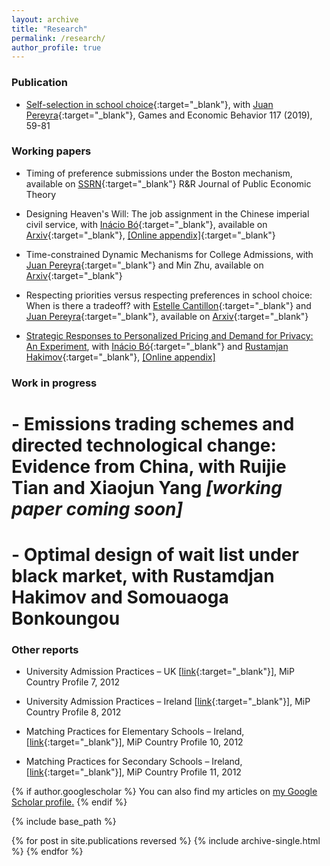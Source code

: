 ```yaml
---
layout: archive
title: "Research"
permalink: /research/
author_profile: true
---
```


### Publication

- [Self-selection in school choice](https://www.sciencedirect.com/science/article/abs/pii/S0899825619300843){:target="_blank"}, with [Juan Pereyra](https://sites.google.com/site/juanspereyrabarreiro/){:target="_blank"}, Games and Economic Behavior 117 (2019), 59-81

### Working papers

- Timing of preference submissions under the Boston mechanism, available on [SSRN](https://papers.ssrn.com/sol3/papers.cfm?abstract_id=3017156){:target="_blank"} R&R Journal of Public Economic Theory

- Designing Heaven's Will: The job assignment in the Chinese imperial civil service, with [Inácio Bó](http://www.inaciobo.com/){:target="_blank"}, available on [Arxiv](https://arxiv.org/abs/2105.02457){:target="_blank"}, [[Online appendix]](https://www.dropbox.com/s/wle4udf8xav234f/appendix_dhw.pdf?dl=0){:target="_blank"}

- Time-constrained Dynamic Mechanisms for College Admissions, with [Juan Pereyra](https://sites.google.com/site/juanspereyrabarreiro/){:target="_blank"} and Min Zhu, available on [Arxiv](https://arxiv.org/abs/2207.12179){:target="_blank"}

- Respecting priorities versus respecting preferences in school choice: When is there a tradeoff? with [Estelle Cantillon](http://ecantill.ulb.be/){:target="_blank"} and [Juan Pereyra](https://sites.google.com/site/juanspereyrabarreiro/){:target="_blank"}, available on [Arxiv](https://arxiv.org/pdf/2212.02881.pdf){:target="_blank"}

- [Strategic Responses to Personalized Pricing and Demand for Privacy: An Experiment](https://lichen999.github.io/files/BoChenHakimov2023.pdf), with [Inácio Bó](http://www.inaciobo.com/){:target="_blank"} and [Rustamjan Hakimov](https://www.hakimov.info/){:target="_blank"}, [[Online appendix]](https://lichen999.github.io/files/BoChenHakimov2023_OnlineAppendix.pdf)


### Work in progress

# - Emissions trading schemes and directed technological change: Evidence from China, with Ruijie Tian and Xiaojun Yang *[working paper coming soon]*

# - Optimal design of wait list under black market, with Rustamdjan Hakimov and Somouaoga Bonkoungou

### Other reports

* University Admission Practices – UK [[link](http://www.matching-in-practice.eu/higher-education-in-uk/){:target="_blank"}], MiP Country Profile 7, 2012

* University Admission Practices – Ireland [[link](http://www.matching-in-practice.eu/higher-education-in-ireland/){:target="_blank"}], MiP Country Profile 8, 2012

* Matching Practices for Elementary Schools – Ireland, [[link](http://www.matching-in-practice.eu/elementary-schools-in-ireland/){:target="_blank"}], MiP Country Profile 10, 2012

* Matching Practices for Secondary Schools – Ireland, [[link](http://www.matching-in-practice.eu/secondary-schools-in-ireland/){:target="_blank"}], MiP Country Profile 11, 2012

{% if author.googlescholar %}
  You can also find my articles on <u><a href="{{author.googlescholar}}">my Google Scholar profile</a>.</u>
{% endif %}

{% include base_path %}

{% for post in site.publications reversed %}
  {% include archive-single.html %}
{% endfor %}

